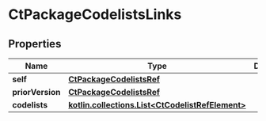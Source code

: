 
# CtPackageCodelistsLinks

## Properties
| Name | Type | Description | Notes |
| ------------ | ------------- | ------------- | ------------- |
| **self** | [**CtPackageCodelistsRef**](CtPackageCodelistsRef.md) |  |  [optional] |
| **priorVersion** | [**CtPackageCodelistsRef**](CtPackageCodelistsRef.md) |  |  [optional] |
| **codelists** | [**kotlin.collections.List&lt;CtCodelistRefElement&gt;**](CtCodelistRefElement.md) |  |  [optional] |



